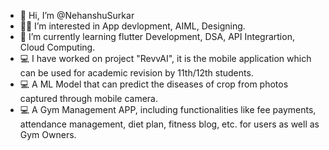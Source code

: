 - 👋 Hi, I’m @NehanshuSurkar
- 👨‍💻 I’m interested in App devlopment, AIML, Designing.
- 🌱 I’m currently learning flutter Development, DSA, API Integrartion, Cloud Computing.
- 💻 I have worked on project "RevvAI", it is the mobile application which can be used for academic revision by 11th/12th students.
- 💻 A ML Model that can predict the diseases of crop from photos captured through mobile camera.
- 💻 A Gym Management APP, including functionalities like fee payments, attendance management, diet plan, fitness blog, etc. for users as well as Gym Owners.   

<!---
NehanshuSurkar/NehanshuSurkar is a ✨ special ✨ repository because its `README.md` (this file) appears on your GitHub profile.
You can click the Preview link to take a look at your changes.
--->
